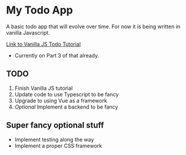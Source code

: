 # My Todo App
A basic todo app that will evolve over time. For now it is being written in vanilla Javascript.

[Link to Vanilla JS Todo Tutorial](https://codingthesmartway.com/building-a-vanilla-javascript-todo-app-from-start-to-finish-ep-3-styling-the-app/)
- Currently on Part 3 of that already.

## TODO
1. Finish Vanilla JS tutorial
2. Update code to use Typescript to be fancy
3. Upgrade to using Vue as a framework
4. *Optional* Implement a backend to be fancy

## Super fancy optional stuff
- Implement testing along the way
- Implement a proper CSS framework
